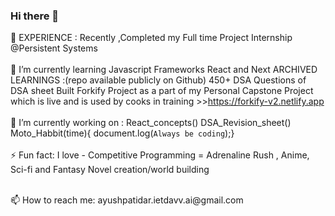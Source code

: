 ### Hi there 👋
👯 EXPERIENCE :
      Recently ,Completed my Full time Project Internship @Persistent Systems
<br>
<br>
🌱 I’m currently learning Javascript Frameworks React and Next
      ARCHIVED LEARNINGS :(repo available publicly on Github)
        450+ DSA Questions of DSA sheet
        Built Forkify Project as a part of my Personal Capstone Project which is live and is used by cooks in training >>https://forkify-v2.netlify.app
 <br>   
🔭 I’m currently working on :
      React_concepts()
      DSA_Revision_sheet()
      Moto_Habbit(time){ document.log(`Always be coding`);}
 <br>     
⚡ Fun fact: I love - Competitive Programming = Adrenaline Rush , Anime, Sci-fi and Fantasy Novel creation/world building

<br>
📫 How to reach me: ayushpatidar.ietdavv.ai@gmail.com
<br>

<!--
**ayush-patidar/ayush-patidar** is a ✨ _special_ ✨ repository because its `README.md` (this file) appears on your GitHub profile.

Here are some ideas to get you started:

- 
- 
- 👯 I’m looking to collaborate on ...
- 🤔 I’m looking for help with ...
- 💬 Ask me about ...
- 
- 😄 Pronouns: ...
-  ...
-->
